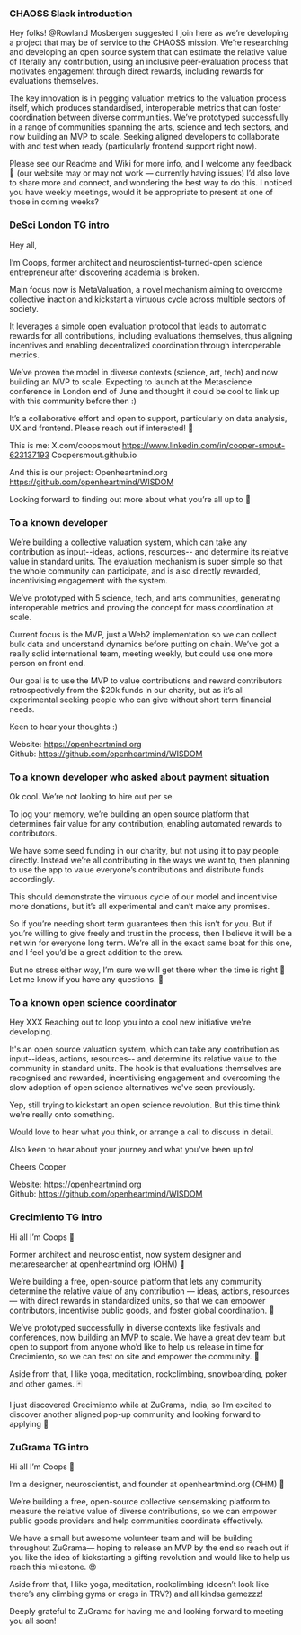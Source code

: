 
### CHAOSS Slack introduction
Hey folks! @Rowland Mosbergen suggested I join here as we’re developing a project that may be of service to the CHAOSS mission.
We’re researching and developing an open source system that can estimate the relative value of literally any contribution, using an inclusive peer-evaluation process that motivates engagement through direct rewards, including rewards for evaluations themselves.

The key innovation is in pegging valuation metrics to the valuation process itself, which produces standardised, interoperable metrics that can foster coordination between diverse communities. We’ve prototyped successfully in a range of communities spanning the arts, science and tech sectors, and now building an MVP to scale. Seeking aligned developers to collaborate with and test when ready (particularly frontend support right now).

Please see our Readme and Wiki for more info, and I welcome any feedback :pray: (our website may or may not work — currently having issues)
I’d also love to share more and connect, and wondering the best way to do this. I noticed you have weekly meetings, would it be appropriate to present at one of those in coming weeks?


### DeSci London TG intro
Hey all,

I’m Coops, former architect and neuroscientist-turned-open science entrepreneur after discovering academia is broken.

Main focus now is MetaValuation, a novel mechanism aiming to overcome collective inaction and kickstart a virtuous cycle across multiple sectors of society. 

It leverages a simple open evaluation protocol that leads to automatic rewards for all contributions, including evaluations themselves, thus aligning incentives and enabling decentralized coordination through interoperable metrics.

We’ve proven the model in diverse contexts (science, art, tech) and now building an MVP to scale. Expecting to launch at the Metascience conference in London end of June and thought it could be cool to link up with this community before then :) 

It’s a collaborative effort and open to support, particularly on data analysis, UX and frontend. Please reach out if interested! 🙏

This is me: 
X.com/coopsmout
https://www.linkedin.com/in/cooper-smout-623137193
Coopersmout.github.io

And this is our project:
Openheartmind.org
https://github.com/openheartmind/WISDOM

Looking forward to finding out more about what you’re all up to 🥰



### To a known developer
We’re building a collective valuation system, which can take any contribution as input--ideas, actions, resources-- and determine its relative value in standard units. The evaluation mechanism is super simple so that the whole community can participate, and is also directly rewarded, incentivising engagement with the system. 

We’ve prototyped with 5 science, tech, and arts communities, generating interoperable metrics and proving the concept for mass coordination at scale. 

Current focus is the MVP, just a Web2 implementation so we can collect bulk data and understand dynamics before putting on chain. We’ve got a really solid international team, meeting weekly, but could use one more person on front end. 

Our goal is to use the MVP to value contributions and reward contributors retrospectively from the $20k funds in our charity, but as it’s all experimental seeking people who can give without short term financial needs. 

Keen to hear your thoughts :) 

Website: https://openheartmind.org
Github: https://github.com/openheartmind/WISDOM

### To a known developer who asked about payment situation
Ok cool. We’re not looking to hire out per se. 

To jog your memory, we’re building an open source platform that determines fair value for any contribution, enabling automated rewards to contributors.

We have some seed funding in our charity, but not using it to pay people directly. Instead we’re all contributing in the ways we want to, then planning to use the app to value everyone’s contributions and distribute funds accordingly.

This should demonstrate the virtuous cycle of our model and incentivise more donations, but it’s all experimental and can’t make any promises. 

So if you’re needing short term guarantees then this isn’t for you. But if you’re willing to give freely and trust in the process, then I believe it will be a net win for everyone long term. We’re all in the exact same boat for this one, and I feel you’d be a great addition to the crew. 

But no stress either way, I’m sure we will get there when the time is right 🙏 Let me know if you have any questions. 🥰


### To a known open science coordinator
Hey XXX
Reaching out to loop you into a cool new initiative we're developing.

It's an open source valuation system, which can take any contribution as input--ideas, actions, resources-- and determine its relative value to the community in standard units. The hook is that evaluations themselves are recognised and rewarded, incentivising engagement and overcoming the slow adoption of open science alternatives we've seen previously. 

Yep, still trying to kickstart an open science revolution. But this time think we're really onto something. 

Would love to hear what you think, or arrange a call to discuss in detail. 

Also keen to hear about your journey and what you've been up to!

Cheers
Cooper

Website: https://openheartmind.org
Github: https://github.com/openheartmind/WISDOM


### Crecimiento TG intro
Hi all I’m Coops 🙂

Former architect and neuroscientist, now system designer and metaresearcher at openheartmind.org (OHM) 🌱

We’re building a free, open-source platform that lets any community determine the relative value of any contribution — ideas, actions, resources — with direct rewards in standardized units, so that we can empower contributors, incentivise public goods, and foster global coordination. 🚀

We’ve prototyped successfully in diverse contexts like festivals and conferences, now building an MVP to scale. We have a great dev team but open to support from anyone who’d like to help us release in time for Crecimiento, so we can test on site and empower the community. 🙏

Aside from that, I like yoga, meditation, rockclimbing, snowboarding, poker and other games. 🃏

I just discovered Crecimiento while at ZuGrama, India, so I’m excited to discover another aligned pop-up community and looking forward to applying 🥰


### ZuGrama TG intro
Hi all I’m Coops 🙂

I’m a designer, neuroscientist, and founder at openheartmind.org (OHM) 🌱

We’re building a free, open-source collective sensemaking platform to measure the relative value of diverse contributions, so we can empower public goods providers and help communities coordinate effectively. 

We have a small but awesome volunteer team and will be building throughout ZuGrama— hoping to release an MVP by the end so reach out if you like the idea of kickstarting a gifting revolution and would like to help us reach this milestone. 😍

Aside from that, I like yoga, meditation, rockclimbing (doesn’t look like there’s any climbing gyms or crags in TRV?) and all kindsa gamezzz!

Deeply grateful to ZuGrama for having me and looking forward to meeting you all soon!
